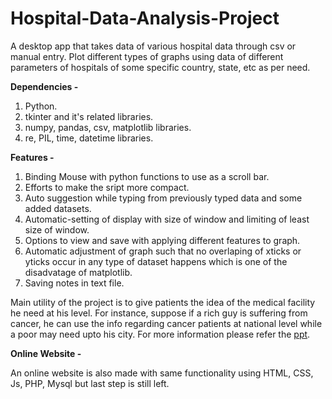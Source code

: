# Hospital-Data-Analysis-Project
A desktop app that takes data of various hospital data through csv or manual entry.
Plot different types of graphs using data of different parameters of hospitals of some specific country, state, etc as per need.

**Dependencies -** 
1. Python.
2. tkinter and it's related libraries.
3. numpy, pandas, csv, matplotlib libraries.
4. re, PIL, time, datetime libraries.

**Features -**
1. Binding Mouse with python functions to use as a scroll bar.
2. Efforts to make the sript more compact.
3. Auto suggestion while typing from previously typed data and some added datasets.
4. Automatic-setting of display with size of window and limiting of least size of window.
5. Options to view and save with applying different features to graph.
6. Automatic adjustment of graph such that no overlaping of xticks or yticks occur in any type of dataset happens which is one of the disadvatage of matplotlib.
7. Saving notes in text file.

Main utility of the project is to give patients the idea of the medical facility he need at his level. For instance, suppose if a rich guy is suffering from cancer, he can use the info regarding cancer patients at national level while a poor may need upto his city. For more information please refer the [ppt](Presentation.pptx).

**Online Website -** 

An online website is also made with same functionality using HTML, CSS, Js, PHP, Mysql but last step is still left.
